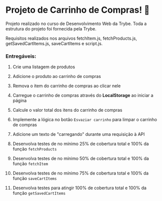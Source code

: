 # Projeto de Carrinho de Compras! 🚀

Projeto realizado no curso de Desenvolvimento Web da Trybe. Toda a estrutura do projeto foi fornecida pela Trybe.

Requisitos realizados nos arquivos fetchItem.js, fetchProducts.js, getSavedCartItems.js, saveCartItems e script.js.

### Entregáveis:

1. Crie uma listagem de produtos

2. Adicione o produto ao carrinho de compras

3. Remova o item do carrinho de compras ao clicar nele

4. Carregue o carrinho de compras através do **LocalStorage** ao iniciar a página

5. Calcule o valor total dos itens do carrinho de compras

6. Implemente a lógica no botão `Esvaziar carrinho` para limpar o carrinho de compras

7. Adicione um texto de "carregando" durante uma requisição à API

8. Desenvolva testes de no mínimo 25% de cobertura total e 100% da função `fetchProducts`

9. Desenvolva testes de no mínimo 50% de cobertura total e 100% da função `fetchItem`

10. Desenvolva testes de no mínimo 75% de cobertura total e 100% da função `saveCartItems`

11. Desenvolva testes para atingir 100% de cobertura total e 100% da função `getSavedCartItems`
